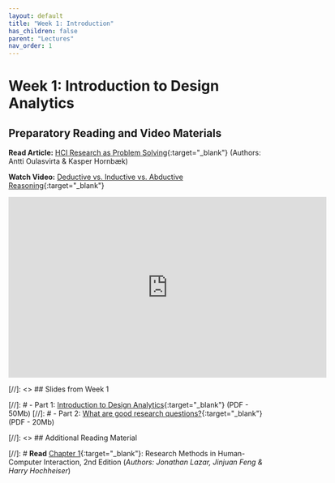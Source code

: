 ```yaml
---
layout: default
title: "Week 1: Introduction"
has_children: false
parent: "Lectures"
nav_order: 1
---
```


# Week 1: Introduction to Design Analytics

## Preparatory Reading and Video Materials

**Read Article:** [HCI Research as Problem Solving](https://brightspace.tudelft.nl/content/enforced/500425-IOB6-E8+2022+3/HCI%20Research%20as%20Problem%20Solving.pdf?_&d2lSessionVal=P9N0bFGpKFCKXseFv7jM9li0K&ou=500425){:target="\_blank"} (Authors: Antti Oulasvirta & Kasper Hornbæk)

**Watch Video:** [Deductive vs. Inductive vs. Abductive Reasoning](https://youtu.be/jX3OXwpEpl8){:target="\_blank"}

<iframe width="627" height="357" src="https://www.youtube.com/embed/jX3OXwpEpl8?si=1fMary-zhEaWy7-T" title="Deductive vs Inductive vs Abductive Reasoning | LiveScience" frameborder="0" allow="accelerometer; autoplay; clipboard-write; encrypted-media; gyroscope; picture-in-picture; web-share" allowfullscreen></iframe>

<!-- **Introduce yourself:** https://miro.com/app/board/uXjVPq1hZxE=/?share_link_id=910567593245 -->

<!-- **Fill-in this survey (5-10 minutes):** https://forms.gle/di2sffU6CWJWL6Yp8 -->

[//]: <> ## Slides from Week 1

[//]: # - Part 1: [Introduction to Design Analytics]({{site.baseurl}}/assets/slides/23-01-1-Introduction.pdf){:target="\_blank"} (PDF - 50Mb)
[//]: # - Part 2: [What are good research questions?]({{site.baseurl}}/assets/slides/23-01-2-Research-Questions.pdf){:target="\_blank"} (PDF - 20Mb)

[//]: <> ## Additional Reading Material

[//]: # **Read** [Chapter 1](https://brightspace.tudelft.nl/content/enforced/500425-IOB6-E8+2022+3/Chapter-1---Introduction-to-HCI-r_2017_Research-Methods-in-Human-Computer-In.pdf?_&d2lSessionVal=P9N0bFGpKFCKXseFv7jM9li0K&ou=500425){:target="\_blank"}: Research Methods in Human-Computer Interaction, 2nd Edition (_Authors: Jonathan Lazar, Jinjuan Feng & Harry Hochheiser_)
